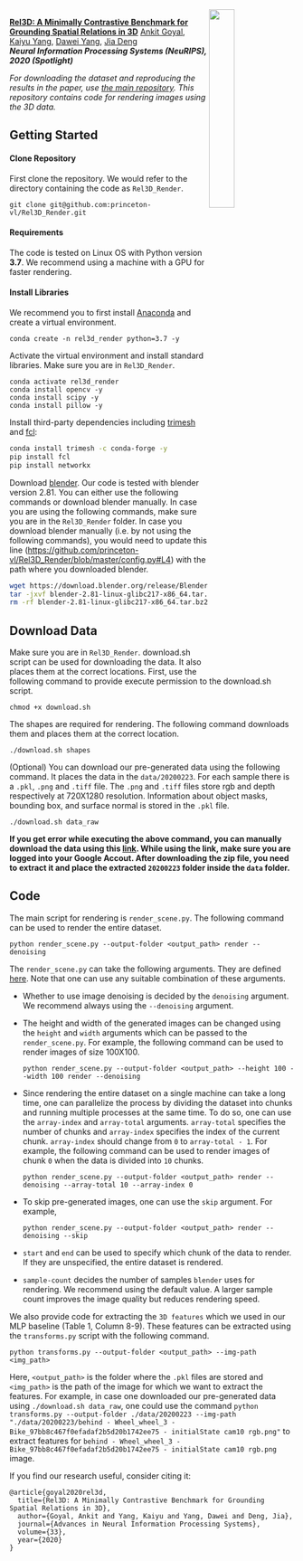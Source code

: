 <img src="rel3d.gif" align="right" width="30%"/>

[**Rel3D: A Minimally Contrastive Benchmark for Grounding Spatial Relations in 3D**](https://arxiv.org/pdf/2012.01634.pdf)
[Ankit Goyal](http://imankgoyal.github.io), [Kaiyu Yang](https://www.cs.princeton.edu/~kaiyuy/), [Dawei Yang](http://www-personal.umich.edu/~ydawei/), [Jia Deng](https://www.cs.princeton.edu/~jiadeng/) <br/>
***Neural Information Processing Systems (NeuRIPS), 2020 (Spotlight)***

*For downloading the dataset and reproducing the results in the paper, use [the main repository](https://github.com/princeton-vl/Rel3D). This repository contains code for rendering images using the 3D data.*

## Getting Started

#### Clone Repository
First clone the repository. We would refer to the directory containing the code as `Rel3D_Render`.

```
git clone git@github.com:princeton-vl/Rel3D_Render.git
```

#### Requirements
The code is tested on Linux OS with Python version **3.7**. We recommend using a machine with a GPU for faster rendering.

#### Install Libraries
We recommend you to first install [Anaconda](https://anaconda.org/) and create a virtual environment.
```
conda create -n rel3d_render python=3.7 -y
```

Activate the virtual environment and install standard libraries. Make sure you are in `Rel3D_Render`.
```
conda activate rel3d_render
conda install opencv -y
conda install scipy -y
conda install pillow -y
```

Install third-party dependencies including [trimesh](https://github.com/mikedh/trimesh) and [fcl](https://github.com/BerkeleyAutomation/python-fcl):
```bash
conda install trimesh -c conda-forge -y
pip install fcl
pip install networkx
```

Download [blender](https://www.blender.org). Our code is tested with blender version 2.81. You can either use the following commands or download blender manually. In case you are using the following commands, make sure you are in the `Rel3D_Render` folder. In case you download blender manually (i.e. by not using the following commands), you would need to update this line (https://github.com/princeton-vl/Rel3D_Render/blob/master/config.py#L4) with the path where you downloaded blender.
```bash
wget https://download.blender.org/release/Blender2.81/blender-2.81-linux-glibc217-x86_64.tar.bz2
tar -jxvf blender-2.81-linux-glibc217-x86_64.tar.bz2
rm -rf blender-2.81-linux-glibc217-x86_64.tar.bz2
```

## Download Data
Make sure you are in `Rel3D_Render`. download.sh script can be used for downloading the data. It also places them at the correct locations. First, use the following command to provide execute permission to the download.sh script.

```
chmod +x download.sh
```

The shapes are required for rendering. The following command downloads them and places them at the correct location.
```
./download.sh shapes
```

(Optional) You can download our pre-generated data using the following command. It places the data in the `data/20200223`. For each sample there is a `.pkl`, `.png` and `.tiff` file. The `.png` and `.tiff` files store rgb and depth respectively at 720X1280 resolution. Information about object masks, bounding box, and surface normal is stored in the `.pkl` file.
```
./download.sh data_raw
```
**If you get error while executing the above command, you can manually download the data using this [link](https://drive.google.com/uc?id=1ArpgHg8uj90zfpf0ytYDW4S-K9DPLkuI). While using the link, make sure you are logged into your Google Accout. After downloading the zip file, you need to extract it and place the extracted `20200223` folder inside the `data` folder.**

## Code
The main script for rendering is `render_scene.py`. The following command can be used to render the entire dataset.
```
python render_scene.py --output-folder <output_path> render --denoising
```

The `render_scene.py` can take the following arguments. They are defined [here](https://github.com/princeton-vl/Rel3D_Render/blob/master/render_scene.py#L216-L239). Note that one can use any suitable combination of these arguments.

- Whether to use image denoising is decided by the `denoising` argument. We recommend always using the `--denoising` argument.

- The height and width of the generated images can be changed using the `height` and `width` arguments which can be passed to the `render_scene.py`. For example, the following command can be used to render images of size 100X100.
  ```
  python render_scene.py --output-folder <output_path> --height 100 --width 100 render --denoising
  ```

- Since rendering the entire dataset on a single machine can take a long time, one can parallelize the process by dividing the dataset into chunks and running multiple processes at the same time. To do so, one can use the `array-index` and `array-total` arguments. `array-total` specifies the number of chunks and  `array-index` specifies the index of the current chunk. `array-index` should change from `0` to `array-total - 1`. For example, the following command can be used to render images of chunk `0` when the data is divided into `10` chunks.
  ```
  python render_scene.py --output-folder <output_path> render --denoising --array-total 10 --array-index 0
  ```

- To skip pre-generated images, one can use the `skip` argument. For example,
  ```
  python render_scene.py --output-folder <output_path> render --denoising --skip
  ```

- `start` and `end` can be used to specify which chunk of the data to render. If they are unspecified, the entire dataset is rendered.

- `sample-count` decides the number of samples `blender` uses for rendering. We recommend using the default value. A larger sample count improves the image quality but reduces rendering speed.

We also provide code for extracting the `3D features` which we used in our MLP baseline (Table 1, Column 8-9). These features can be extracted using the `transforms.py` script with the following command.
```
python transforms.py --output-folder <output_path> --img-path <img_path>
```
Here, `<output_path>` is the folder where the `.pkl` files are stored and `<img_path>` is the path of the image for which we want to extract the features. For example, in case one downloaded our pre-generated data using `./download.sh data_raw`, one could use the command `python transforms.py --output-folder ./data/20200223 --img-path "./data/20200223/behind - Wheel_wheel_3 - Bike_97bb8c467f0efadaf2b5d20b1742ee75 - initialState cam10 rgb.png"` to extract features for `behind - Wheel_wheel_3 - Bike_97bb8c467f0efadaf2b5d20b1742ee75 - initialState cam10 rgb.png` image.


If you find our research useful, consider citing it:
```
@article{goyal2020rel3d,
  title={Rel3D: A Minimally Contrastive Benchmark for Grounding Spatial Relations in 3D},
  author={Goyal, Ankit and Yang, Kaiyu and Yang, Dawei and Deng, Jia},
  journal={Advances in Neural Information Processing Systems},
  volume={33},
  year={2020}
}
```
